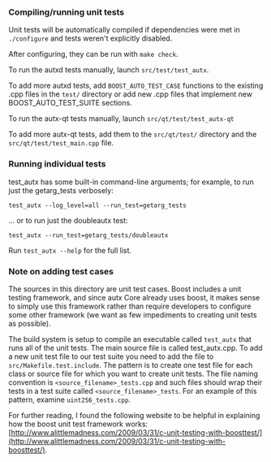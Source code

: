 ### Compiling/running unit tests

Unit tests will be automatically compiled if dependencies were met in `./configure`
and tests weren't explicitly disabled.

After configuring, they can be run with `make check`.

To run the autxd tests manually, launch `src/test/test_autx`.

To add more autxd tests, add `BOOST_AUTO_TEST_CASE` functions to the existing
.cpp files in the `test/` directory or add new .cpp files that
implement new BOOST_AUTO_TEST_SUITE sections.

To run the autx-qt tests manually, launch `src/qt/test/test_autx-qt`

To add more autx-qt tests, add them to the `src/qt/test/` directory and
the `src/qt/test/test_main.cpp` file.

### Running individual tests

test_autx has some built-in command-line arguments; for
example, to run just the getarg_tests verbosely:

    test_autx --log_level=all --run_test=getarg_tests

... or to run just the doubleautx test:

    test_autx --run_test=getarg_tests/doubleautx

Run `test_autx --help` for the full list.

### Note on adding test cases

The sources in this directory are unit test cases.  Boost includes a
unit testing framework, and since autx Core already uses boost, it makes
sense to simply use this framework rather than require developers to
configure some other framework (we want as few impediments to creating
unit tests as possible).

The build system is setup to compile an executable called `test_autx`
that runs all of the unit tests.  The main source file is called
test_autx.cpp. To add a new unit test file to our test suite you need
to add the file to `src/Makefile.test.include`. The pattern is to create 
one test file for each class or source file for which you want to create 
unit tests.  The file naming convention is `<source_filename>_tests.cpp` 
and such files should wrap their tests in a test suite 
called `<source_filename>_tests`. For an example of this pattern, 
examine `uint256_tests.cpp`.

For further reading, I found the following website to be helpful in
explaining how the boost unit test framework works:
[http://www.alittlemadness.com/2009/03/31/c-unit-testing-with-boosttest/](http://www.alittlemadness.com/2009/03/31/c-unit-testing-with-boosttest/).

